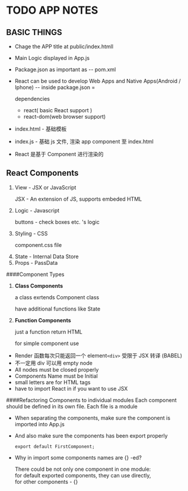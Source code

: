 # TODO APP NOTES 

## BASIC THINGS 
* Chage the APP title at public/index.htmll
* Main Logic displayed in App.js
* Package.json  as important as --  pom.xml
* React can be used to develop Web Apps and Native Apps(Android / Iphone) 
  -- inside package.json  =
  
   dependencies
    - react( basic React support ) 
    - react-dom(web browser support)

* index.html - 基础模板
* index.js   - 基础 js 文件, 渲染 app component 至 index.html
* React 是基于 Component 进行渲染的


## React Components
<ol>
    <li>View - JSX or JavaScript
        <p>JSX -  An extension of JS, supports embeded HTML</p>
    </li>
    <li>Logic - Javascript
        <p>buttons - check boxes etc. 's logic</p>
    </li>
    <li>Styling - CSS
    <p> component.css file</p>
    </li>
    <li>State - Internal Data Store</li>
    <li>Props - PassData</li>
</ol>

####Component Types
<ol>
   <li> <strong> Class Components </strong>
       <p> a class exrtends Component class
       <p> have additional functions like State
       
   <li> <strong>Function Components</strong> 
       <p> just a function return HTML 
       <p> for simple component use 
</ol>

* Render 函数每次只能返回一个 element`<div>` 受限于 JSX 转译 (BABEL)
* 不一定用 div 可以用 empty node 
* All nodes must be closed properly
* Components Name must be Initial
* small letters are for HTML tags
* have to import React in if you want to use JSX

####Refactoring Components to individual modules 
Each component should be defined in its own file.
Each file is a module

* When separating the components, make sure the component is imported into App.js

* And also make sure the components has been export properly  

  `export default FirstComponent;`
* Why in import some components names are {} -ed? 

  There could be not only one component in one module: <br/>
  for default exported components, they can use directly,<br/>
  for other components - {}
  
